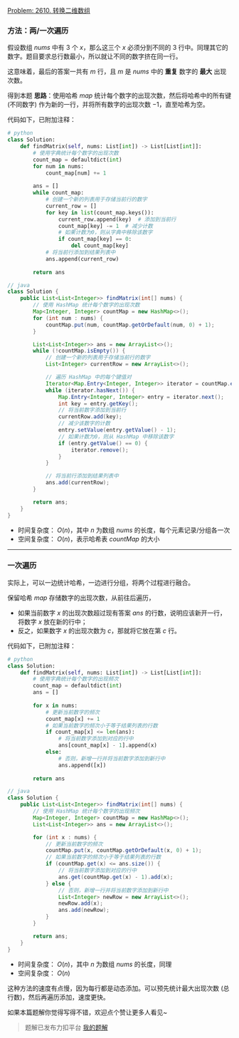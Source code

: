 [Problem: 2610. 转换二维数组](https://leetcode.cn/problems/convert-an-array-into-a-2d-array-with-conditions/description/)

### 方法：两/一次遍历

假设数组 $nums$ 中有 $3$ 个 $x$，那么这三个 $x$ 必须分到不同的 $3$ 行中。同理其它的数字。题目要求总行数最小，所以就让不同的数字挤在同一行。

这意味着，最后的答案一共有 $m$ 行，且 $m$ 是 $nums$ 中的 **重复** 数字的 **最大** 出现次数。

得到本题 **思路**：使用哈希 $map$ 统计每个数字的出现次数，然后将哈希中的所有键 (不同数字) 作为新的一行，并将所有数字的出现次数 $-1$，直至哈希为空。

代码如下，已附加注释：

```Python
# python
class Solution:
    def findMatrix(self, nums: List[int]) -> List[List[int]]:
        # 使用字典统计每个数字的出现次数
        count_map = defaultdict(int)
        for num in nums:
            count_map[num] += 1
        
        ans = []
        while count_map:
            # 创建一个新的列表用于存储当前行的数字
            current_row = []
            for key in list(count_map.keys()):
                current_row.append(key)  # 添加到当前行
                count_map[key] -= 1  # 减少计数
                # 如果计数为0，则从字典中移除该数字
                if count_map[key] == 0:
                    del count_map[key]
            # 将当前行添加到结果列表中
            ans.append(current_row)
        
        return ans
```

```java
// java
class Solution {
    public List<List<Integer>> findMatrix(int[] nums) {
        // 使用 HashMap 统计每个数字的出现次数
        Map<Integer, Integer> countMap = new HashMap<>();
        for (int num : nums) {
            countMap.put(num, countMap.getOrDefault(num, 0) + 1);
        }

        List<List<Integer>> ans = new ArrayList<>();
        while (!countMap.isEmpty()) {
            // 创建一个新的列表用于存储当前行的数字
            List<Integer> currentRow = new ArrayList<>();

            // 遍历 HashMap 中的每个键值对
            Iterator<Map.Entry<Integer, Integer>> iterator = countMap.entrySet().iterator();
            while (iterator.hasNext()) {
                Map.Entry<Integer, Integer> entry = iterator.next();
                int key = entry.getKey();
                // 将当前数字添加到当前行
                currentRow.add(key);
                // 减少该数字的计数
                entry.setValue(entry.getValue() - 1);
                // 如果计数为0，则从 HashMap 中移除该数字
                if (entry.getValue() == 0) {
                    iterator.remove();
                }
            }

            // 将当前行添加到结果列表中
            ans.add(currentRow);
        }

        return ans;
    }
}
```

- 时间复杂度： $O(n)$，其中 $n$ 为数组 $nums$ 的长度，每个元素记录/分组各一次
- 空间复杂度： $O(n)$，表示哈希表 $countMap$ 的大小

---

### 一次遍历

实际上，可以一边统计哈希，一边进行分组，将两个过程进行融合。

保留哈希 $map$ 存储数字的出现次数，从前往后遍历，

- 如果当前数字 $x$ 的出现次数超过现有答案 $ans$ 的行数，说明应该新开一行，将数字 $x$ 放在新的行中；
- 反之，如果数字 $x$ 的出现次数为 $c$，那就将它放在第 $c$ 行。

代码如下，已附加注释：

```Python
# python
class Solution:
    def findMatrix(self, nums: List[int]) -> List[List[int]]:
        # 使用字典统计每个数字的出现频次
        count_map = defaultdict(int)
        ans = []
        
        for x in nums:
            # 更新当前数字的频次
            count_map[x] += 1
            # 如果当前数字的频次小于等于结果列表的行数
            if count_map[x] <= len(ans):
                # 将当前数字添加到对应的行中
                ans[count_map[x] - 1].append(x)
            else:
                # 否则，新增一行并将当前数字添加到新行中
                ans.append([x])
        
        return ans
```

```java
// java
class Solution {
    public List<List<Integer>> findMatrix(int[] nums) {
        // 使用 HashMap 统计每个数字的出现频次
        Map<Integer, Integer> countMap = new HashMap<>();
        List<List<Integer>> ans = new ArrayList<>();

        for (int x : nums) {
            // 更新当前数字的频次
            countMap.put(x, countMap.getOrDefault(x, 0) + 1);
            // 如果当前数字的频次小于等于结果列表的行数
            if (countMap.get(x) <= ans.size()) {
                // 将当前数字添加到对应的行中
                ans.get(countMap.get(x) - 1).add(x);
            } else {
                // 否则，新增一行并将当前数字添加到新行中
                List<Integer> newRow = new ArrayList<>();
                newRow.add(x);
                ans.add(newRow);
            }
        }

        return ans;
    }
}
```

- 时间复杂度： $O(n)$，其中 $n$ 为数组 $nums$ 的长度，同理
- 空间复杂度： $O(n)$

这种方法的速度有点慢，因为每行都是动态添加。可以预先统计最大出现次数 (总行数)，然后再遍历添加，速度更快。

如果本篇题解你觉得写得不错，欢迎点个赞让更多人看见~

> 题解已发布力扣平台 [我的题解](https://leetcode.cn/problems/convert-an-array-into-a-2d-array-with-conditions/solutions/3618769/ha-xi-liang-ci-bian-li-or-yi-ci-bian-li-nc17o/)
